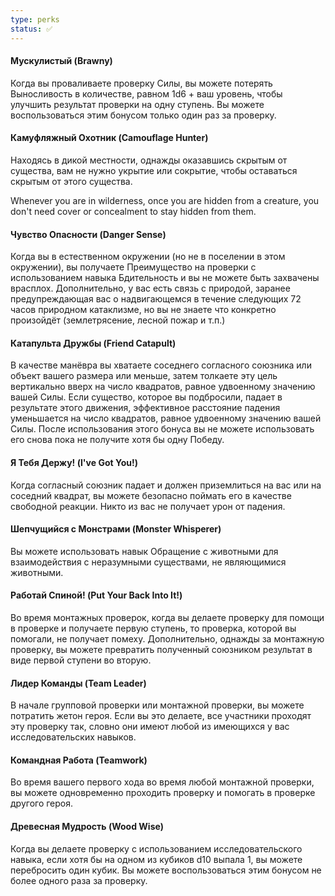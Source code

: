 ```yaml
---
type: perks
status: ✅
---
```

#### Мускулистый (Brawny)

Когда вы проваливаете проверку Силы, вы можете потерять Выносливость в количестве, равном 1d6 + ваш уровень, чтобы улучшить результат проверки на одну ступень. Вы можете воспользоваться этим бонусом только один раз за проверку.
#### Камуфляжный Охотник (Camouflage Hunter)

Находясь в дикой местности, однажды оказавшись скрытым от существа, вам не нужно укрытие или сокрытие, чтобы оставаться скрытым от этого существа.

Whenever you are in wilderness, once you are hidden from a creature, you don't need cover or concealment to stay hidden from them.

#### Чувство Опасности (Danger Sense)

Когда вы в естественном окружении (но не в поселении в этом окружении), вы получаете Преимущество на проверки с использованием навыка Бдительность и вы не можете быть захвачены врасплох. Дополнительно, у вас есть связь с природой, заранее предупреждающая вас о надвигающемся в течение следующих 72 часов природном катаклизме, но вы не знаете что конкретно произойдёт (землетрясение, лесной пожар и т.п.)  

#### Катапульта Дружбы (Friend Catapult)

В качестве манёвра вы хватаете соседнего согласного союзника или объект вашего размера или меньше, затем толкаете эту цель вертикально вверх на число квадратов, равное удвоенному значению вашей Силы. Если существо, которое вы подбросили, падает в результате этого движения, эффективное расстояние падения уменьшается на число квадратов, равное удвоенному значению вашей Силы. После использования этого бонуса вы не можете использовать его снова пока не получите хотя бы одну Победу.

#### Я Тебя Держу! (I've Got You!)

Когда согласный союзник падает и должен приземлиться на вас или на соседний квадрат, вы можете безопасно поймать его в качестве свободной реакции. Никто из вас не получает урон от падения.

#### Шепчущийся с Монстрами (Monster Whisperer)

Вы можете использовать навык Обращение с животными для взаимодействия с неразумными существами, не являющимися животными.

#### Работай Спиной! (Put Your Back Into It!)

Во время монтажных проверок, когда вы делаете проверку для помощи в проверке и получаете первую ступень, то проверка, которой вы помогали, не получает помеху. Дополнительно, однажды за монтажную проверку, вы можете превратить полученный союзником результат в виде первой ступени во вторую. 

#### Лидер Команды (Team Leader)

В начале групповой проверки или монтажной проверки, вы можете потратить жетон героя. Если вы это делаете, все участники проходят эту проверку так, словно они имеют любой из имеющихся у вас исследовательских навыков.

#### Командная Работа (Teamwork)

Во время вашего первого хода во время любой монтажной проверки, вы можете одновременно проходить проверку и помогать в проверке другого героя.

#### Древесная Мудрость (Wood Wise)

Когда вы делаете проверку с использованием исследовательского навыка, если хотя бы на одном из кубиков d10 выпала 1, вы можете перебросить один кубик. Вы можете воспользоваться этим бонусом не более одного раза за проверку.   

